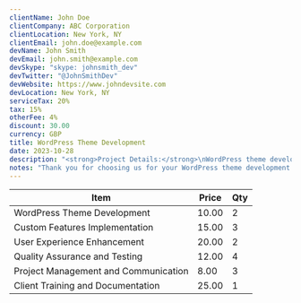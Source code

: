 ```yaml
---
clientName: John Doe
clientCompany: ABC Corporation
clientLocation: New York, NY
clientEmail: john.doe@example.com
devName: John Smith
devEmail: john.smith@example.com
devSkype: "skype: johnsmith_dev"
devTwitter: "@JohnSmithDev"
devWebsite: https://www.johndevsite.com
devLocation: New York, NY
serviceTax: 20%
tax: 15%
otherFee: 4%
discount: 30.00
currency: GBP
title: WordPress Theme Development
date: 2023-10-28
description: "<strong>Project Details:</strong>\nWordPress theme development for the ABC Corporation website. Our team worked on creating a custom theme to enhance the functionality and design of the website. This involved implementing various features and ensuring a seamless user experience.\nWe used the latest web development technologies and best practices to deliver a high-quality WordPress theme tailored to the client's needs. The project was a success, meeting all client requirements and exceeding their expectations. We are confident that this theme will significantly improve the overall performance and appearance of the ABC Corporation website.\n<strong>Website URL:</strong> https://www.example.com"
notes: "Thank you for choosing us for your WordPress theme development needs.\nWe look forward to future collaborations and are here to assist you with any further website enhancements or support you may require.\nPlease make the payment to the specified PayPal account.\nIf you have any questions or need further information, feel free to contact us.\nPayment is due within 30 days from the date of this invoice."
---
```


| Item                                 | Price | Qty |
| ------------------------------------ | ----- | --- |
| WordPress Theme Development          | 10.00 | 2   |
| Custom Features Implementation       | 15.00 | 3   |
| User Experience Enhancement          | 20.00 | 2   |
| Quality Assurance and Testing        | 12.00 | 4   |
| Project Management and Communication | 8.00  | 3   |
| Client Training and Documentation    | 25.00 | 1   |
